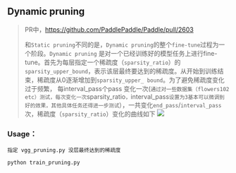## Dynamic pruning
>PR中，https://github.com/PaddlePaddle/Paddle/pull/2603
>
> 和`Static pruning`不同的是，`Dynamic pruning`的整个`fine-tune`过程为一个阶段。`Dynamic pruning` 是对一个已经训练好的模型任务上进行fine-tune。首先为每层指定一个稀疏度（`sparsity_ratio`）的`sparsity_upper_bound`，表示该层最终要达到的稀疏度。从开始到训练结束，稀疏度从0逐渐增加到`sparsity_upper_ bound`。为了避免稀疏度变化过于频繁， 每interval_pass个pass 变化一次(`通过对一些数据集（flowers102 etc）测试，每次变化一次`sparsity_ratio`，`interval_pass`设置为3基本可以微调到好的效果，其他具体任务还得进一步测试`），一共变化`end_pass`/`interval_pass`次，稀疏度（`sparsity_ratio`）变化的曲线如下 ![](https://raw.githubusercontent.com/NHZlX/Auto_pruning/master/examples/photo/log.png)


### Usage：
`指定 vgg_pruning.py 没层最终达到的稀疏度`

`python train_pruning.py` 
